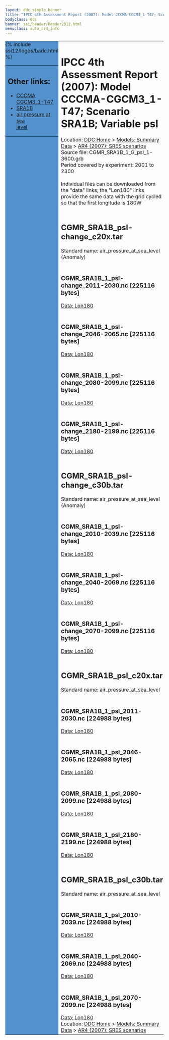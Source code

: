 ```yaml
---
layout: ddc_simple_banner
title: "IPCC 4th Assessment Report (2007): Model CCCMA-CGCM3_1-T47; Scenario SRA1B; Variable psl"
bodyclass: ddc
banner: ssi/header/Header2012.html
menuclass: auto_ar4_info
---
```



<table width="100%" border="0" cellspacing="0" cellpadding="0" style="border-collapse: collapse;">
<tr style="margin:0;padding:0;border:0;">
<td style="margin:0;padding:0;border:0;height:1pt;width:150pt;background:#5492CD;" valign="top" >

<div id="lh-col2" class="auto_ar4_info">
<table class="menumain" bgcolor="#5492CD" cellspacing="0" width="100%" border="0">
<tr><td>
<h2> Other links:</h2>
<ul>
<li><a href="/auto/ar4/model-CCCMA-CGCM3_1-T47.html">CCCMA<br/>CGCM3_1-T47</a></li>
<li><a href="/auto/ar4/scenario-SRA1B.html">SRA1B</a></li>
<li><a href="/auto/ar4/var-air_pressure_at_sea_level.html">air pressure at sea<br/> level</a></li>
</ul>
</td></tr>
{% include ssi12/logos/badc.html %}
</table>
</div>
</td>
<td><h1>IPCC 4th Assessment Report (2007): Model CCCMA-CGCM3_1-T47; Scenario SRA1B; Variable psl</h1>

<!-- Breadcrumb1 -->
<div id="breadcrumb1" align="left">
Location: <a href="/index.html">DDC Home</a> > <a href="/sim/gcm_clim/">Models: Summary Data</a>
> <a href="/sim/gcm_clim/SRES_AR4/index.html">AR4 (2007): SRES scenarios</a>
</div>
<!-- End of Breadcrumb1 -->Source file: CGMR_SRA1B_1_G_psl_1-3600.grb
<br/>
Period covered by experiment: 2001 to 2300<br/>
<br/>Individual files can be downloaded from the "data" links; the "Lon180" links provide the same data
         with the grid cycled so that the first longitude is 180W<br/>
<br/><h2>CGMR_SRA1B_psl-change_c20x.tar</h2>
Standard name: air_pressure_at_sea_level (Anomaly)<br>
<br/><h3>CGMR_SRA1B_1_psl-change_2011-2030.nc [225116 bytes]</h3>
<a href="/cgi-bin/downl/ar4_nc/psl/CGMR_SRA1B_1_psl-change_2011-2030.nc">Data; </a><a href="/cgi-bin/downl/ar4_nc/psl/CGMR_SRA1B_1_psl-change_2011-2030.cyto180.nc"> Lon180</a><br/>
<br/><h3>CGMR_SRA1B_1_psl-change_2046-2065.nc [225116 bytes]</h3>
<a href="/cgi-bin/downl/ar4_nc/psl/CGMR_SRA1B_1_psl-change_2046-2065.nc">Data; </a><a href="/cgi-bin/downl/ar4_nc/psl/CGMR_SRA1B_1_psl-change_2046-2065.cyto180.nc"> Lon180</a><br/>
<br/><h3>CGMR_SRA1B_1_psl-change_2080-2099.nc [225116 bytes]</h3>
<a href="/cgi-bin/downl/ar4_nc/psl/CGMR_SRA1B_1_psl-change_2080-2099.nc">Data; </a><a href="/cgi-bin/downl/ar4_nc/psl/CGMR_SRA1B_1_psl-change_2080-2099.cyto180.nc"> Lon180</a><br/>
<br/><h3>CGMR_SRA1B_1_psl-change_2180-2199.nc [225116 bytes]</h3>
<a href="/cgi-bin/downl/ar4_nc/psl/CGMR_SRA1B_1_psl-change_2180-2199.nc">Data; </a><a href="/cgi-bin/downl/ar4_nc/psl/CGMR_SRA1B_1_psl-change_2180-2199.cyto180.nc"> Lon180</a><br/>
<br/><h2>CGMR_SRA1B_psl-change_c30b.tar</h2>
Standard name: air_pressure_at_sea_level (Anomaly)<br>
<br/><h3>CGMR_SRA1B_1_psl-change_2010-2039.nc [225116 bytes]</h3>
<a href="/cgi-bin/downl/ar4_nc/psl/CGMR_SRA1B_1_psl-change_2010-2039.nc">Data; </a><a href="/cgi-bin/downl/ar4_nc/psl/CGMR_SRA1B_1_psl-change_2010-2039.cyto180.nc"> Lon180</a><br/>
<br/><h3>CGMR_SRA1B_1_psl-change_2040-2069.nc [225116 bytes]</h3>
<a href="/cgi-bin/downl/ar4_nc/psl/CGMR_SRA1B_1_psl-change_2040-2069.nc">Data; </a><a href="/cgi-bin/downl/ar4_nc/psl/CGMR_SRA1B_1_psl-change_2040-2069.cyto180.nc"> Lon180</a><br/>
<br/><h3>CGMR_SRA1B_1_psl-change_2070-2099.nc [225116 bytes]</h3>
<a href="/cgi-bin/downl/ar4_nc/psl/CGMR_SRA1B_1_psl-change_2070-2099.nc">Data; </a><a href="/cgi-bin/downl/ar4_nc/psl/CGMR_SRA1B_1_psl-change_2070-2099.cyto180.nc"> Lon180</a><br/>
<br/><h2>CGMR_SRA1B_psl_c20x.tar</h2>
Standard name: air_pressure_at_sea_level<br>
<br/><h3>CGMR_SRA1B_1_psl_2011-2030.nc [224988 bytes]</h3>
<a href="/cgi-bin/downl/ar4_nc/psl/CGMR_SRA1B_1_psl_2011-2030.nc">Data; </a><a href="/cgi-bin/downl/ar4_nc/psl/CGMR_SRA1B_1_psl_2011-2030.cyto180.nc"> Lon180</a><br/>
<br/><h3>CGMR_SRA1B_1_psl_2046-2065.nc [224988 bytes]</h3>
<a href="/cgi-bin/downl/ar4_nc/psl/CGMR_SRA1B_1_psl_2046-2065.nc">Data; </a><a href="/cgi-bin/downl/ar4_nc/psl/CGMR_SRA1B_1_psl_2046-2065.cyto180.nc"> Lon180</a><br/>
<br/><h3>CGMR_SRA1B_1_psl_2080-2099.nc [224988 bytes]</h3>
<a href="/cgi-bin/downl/ar4_nc/psl/CGMR_SRA1B_1_psl_2080-2099.nc">Data; </a><a href="/cgi-bin/downl/ar4_nc/psl/CGMR_SRA1B_1_psl_2080-2099.cyto180.nc"> Lon180</a><br/>
<br/><h3>CGMR_SRA1B_1_psl_2180-2199.nc [224988 bytes]</h3>
<a href="/cgi-bin/downl/ar4_nc/psl/CGMR_SRA1B_1_psl_2180-2199.nc">Data; </a><a href="/cgi-bin/downl/ar4_nc/psl/CGMR_SRA1B_1_psl_2180-2199.cyto180.nc"> Lon180</a><br/>
<br/><h2>CGMR_SRA1B_psl_c30b.tar</h2>
Standard name: air_pressure_at_sea_level<br>
<br/><h3>CGMR_SRA1B_1_psl_2010-2039.nc [224988 bytes]</h3>
<a href="/cgi-bin/downl/ar4_nc/psl/CGMR_SRA1B_1_psl_2010-2039.nc">Data; </a><a href="/cgi-bin/downl/ar4_nc/psl/CGMR_SRA1B_1_psl_2010-2039.cyto180.nc"> Lon180</a><br/>
<br/><h3>CGMR_SRA1B_1_psl_2040-2069.nc [224988 bytes]</h3>
<a href="/cgi-bin/downl/ar4_nc/psl/CGMR_SRA1B_1_psl_2040-2069.nc">Data; </a><a href="/cgi-bin/downl/ar4_nc/psl/CGMR_SRA1B_1_psl_2040-2069.cyto180.nc"> Lon180</a><br/>
<br/><h3>CGMR_SRA1B_1_psl_2070-2099.nc [224988 bytes]</h3>
<a href="/cgi-bin/downl/ar4_nc/psl/CGMR_SRA1B_1_psl_2070-2099.nc">Data; </a><a href="/cgi-bin/downl/ar4_nc/psl/CGMR_SRA1B_1_psl_2070-2099.cyto180.nc"> Lon180</a><br/>
<!-- Breadcrumb2 -->
<div id="breadcrumb2" align="left">
Location: <a href="/index.html">DDC Home</a> > <a href="/sim/gcm_clim/">Models: Summary Data</a>
> <a href="/sim/gcm_clim/SRES_AR4/index.html">AR4 (2007): SRES scenarios</a>
</div>
<!-- End of Breadcrumb2 --></td></tr></table>
